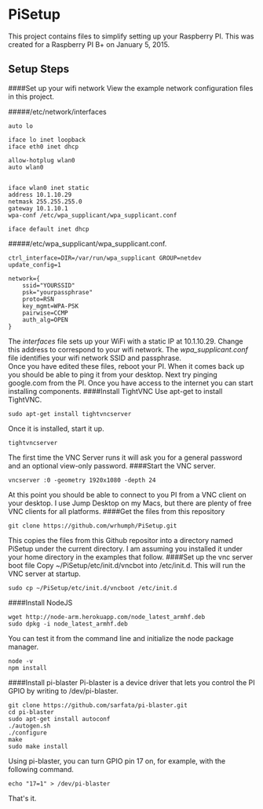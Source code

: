 PiSetup
=======

This project contains files to simplify setting up your Raspberry PI.  This was created for a Raspberry PI B+ on January 5, 2015.

Setup Steps
-----------
####Set up your wifi network
View the example network configuration files in this project.

#####/etc/network/interfaces
```
auto lo

iface lo inet loopback
iface eth0 inet dhcp

allow-hotplug wlan0
auto wlan0


iface wlan0 inet static 
address 10.1.10.29
netmask 255.255.255.0
gateway 10.1.10.1
wpa-conf /etc/wpa_supplicant/wpa_supplicant.conf

iface default inet dhcp
```

#####/etc/wpa_supplicant/wpa_supplicant.conf.
```
ctrl_interface=DIR=/var/run/wpa_supplicant GROUP=netdev
update_config=1

network={
	ssid="YOURSSID"
	psk="yourpassphrase"
	proto=RSN
	key_mgmt=WPA-PSK
	pairwise=CCMP
	auth_alg=OPEN
}
```

The *interfaces* file sets up your WiFi with a static IP at 10.1.10.29. Change this address to correspond to your wifi network.  The *wpa_supplicant.conf* file identifies your wifi network SSID and passphrase.<br>Once you have edited these files, reboot your PI.  When it comes back up you should be able to ping it from your desktop.  Next try pinging google.com from the PI.  Once you have access to the internet you can start installing components.
####Install TightVNC
Use apt-get to install TightVNC.
```
sudo apt-get install tightvncserver
```
Once it is installed, start it up.
```
tightvncserver
```
The first time the VNC Server runs it will ask you for a general password and an optional view-only password.
####Start the VNC server.
```
vncserver :0 -geometry 1920x1080 -depth 24
```
At this point you should be able to connect to you PI from a VNC client on your desktop.  I use Jump Desktop on my Macs, but there are plenty of free VNC clients for all platforms.
####Get the files from this repository
```
git clone https://github.com/wrhumph/PiSetup.git
```
This copies the files from this Github repositor into a directory named PiSetup under the current directory.  I am assuming you installed it under your home directory in the examples that follow.
####Set up the vnc server boot file
Copy ~/PiSetup/etc/init.d/vncbot into /etc/init.d.  This will run the VNC server at startup.
```
sudo cp ~/PiSetup/etc/init.d/vncboot /etc/init.d
```
####Install NodeJS
```
wget http://node-arm.herokuapp.com/node_latest_armhf.deb
sudo dpkg -i node_latest_armhf.deb
```
You can test it from the command line and initialize the node package manager.
```
node -v
npm install
```
####Install pi-blaster
Pi-blaster is a device driver that lets you control the PI GPIO by writing to /dev/pi-blaster.
```
git clone https://github.com/sarfata/pi-blaster.git
cd pi-blaster
sudo apt-get install autoconf
./autogen.sh
./configure
make
sudo make install
```
Using pi-blaster, you can turn GPIO pin 17 on, for example, with the following command.
```
echo "17=1" > /dev/pi-blaster
```

That's it.
